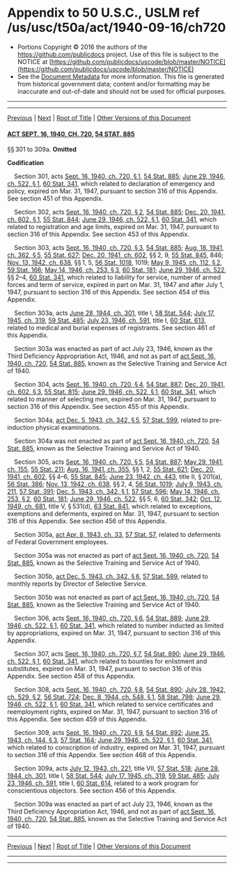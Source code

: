 ---
---

# Appendix to 50 U.S.C., USLM ref /us/usc/t50a/act/1940-09-16/ch720

* Portions Copyright © 2016 the authors of the https://github.com/publicdocs project.
  Use of this file is subject to the NOTICE at [https://github.com/publicdocs/uscode/blob/master/NOTICE](https://github.com/publicdocs/uscode/blob/master/NOTICE)
* See the [Document Metadata](././../../../../../..//README.md) for more information.
  This file is generated from historical government data; content and/or formatting may be inaccurate and out-of-date and should not be used for official purposes.

----------
----------

[Previous](./../../../../../..//us/usc/t50a/act/1917-05-18/ch15/m__us_usc_t50a_act_1917-05-18_ch15_s212.md) | [Next](./../../../../../..//us/usc/t50a/act/1940-09-16/ch720/m__us_usc_t50a_act_1940-09-16_ch720_s310.md) | [Root of Title](./../../../../../../) | [Other Versions of this Document](https://publicdocs.github.io/go/links?ns=uslm&ref=%2Fus%2Fusc%2Ft50a%2Fact%2F1940-09-16%2Fch720)

#### [ACT SEPT. 16, 1940, CH. 720][/us/act/1940-09-16/ch720], [54 STAT. 885][/us/stat/54/885]

§§ 301 to 309a. __Omitted__ 

 __Codification__ 

    Section 301, acts [Sept. 16, 1940, ch. 720, § 1][/us/act/1940-09-16/ch720/s1], [54 Stat. 885][/us/stat/54/885]; [June 29, 1946, ch. 522, § 1][/us/act/1946-06-29/ch522/s1], [60 Stat. 341][/us/stat/60/341], which related to declaration of emergency and policy, expired on Mar. 31, 1947, pursuant to section 316 of this Appendix. See section 451 of this Appendix.

    Section 302, acts [Sept. 16, 1940, ch. 720, § 2][/us/act/1940-09-16/ch720/s2], [54 Stat. 885][/us/stat/54/885]; [Dec. 20, 1941, ch. 602, § 1][/us/act/1941-12-20/ch602/s1], [55 Stat. 844][/us/stat/55/844]; [June 29, 1946, ch. 522, § 1][/us/act/1946-06-29/ch522/s1], [60 Stat. 341][/us/stat/60/341], which related to registration and age limits, expired on Mar. 31, 1947, pursuant to section 316 of this Appendix. See section 453 of this Appendix.

    Section 303, acts [Sept. 16, 1940, ch. 720, § 3][/us/act/1940-09-16/ch720/s3], [54 Stat. 885][/us/stat/54/885]; [Aug. 18, 1941, ch. 362, § 5][/us/act/1941-08-18/ch362/s5], [55 Stat. 627][/us/stat/55/627]; [Dec. 20, 1941, ch. 602][/us/act/1941-12-20/ch602], §§ 2, 9, [55 Stat. 845][/us/stat/55/845], 846; [Nov. 13, 1942, ch. 638][/us/act/1942-11-13/ch638], §§ 1, 5, [56 Stat. 1018][/us/stat/56/1018], 1019; [May 9, 1945, ch. 112, § 2][/us/act/1945-05-09/ch112/s2], [59 Stat. 166][/us/stat/59/166]; [May 14, 1946, ch. 253, § 3][/us/act/1946-05-14/ch253/s3], [60 Stat. 181][/us/stat/60/181]; [June 29, 1946, ch. 522][/us/act/1946-06-29/ch522], §§ 2–4, [60 Stat. 341][/us/stat/60/341], which related to liability for service, number of armed forces and term of service, expired in part on Mar. 31, 1947 and after July 1, 1947, pursuant to section 316 of this Appendix. See section 454 of this Appendix.

    Section 303a, acts [June 28, 1944, ch. 301][/us/act/1944-06-28/ch301], title I, [58 Stat. 544][/us/stat/58/544]; [July 17, 1945, ch. 319][/us/act/1945-07-17/ch319], [59 Stat. 485][/us/stat/59/485]; [July 23, 1946, ch. 591][/us/act/1946-07-23/ch591], title I, [60 Stat. 613][/us/stat/60/613], related to medical and burial expenses of registrants. See section 461 of this Appendix.

    Section 303a was enacted as part of act July 23, 1946, known as the Third Deficiency Appropriation Act, 1946, and not as part of [act Sept. 16, 1940, ch. 720][/us/act/1940-09-16/ch720], [54 Stat. 885][/us/stat/54/885], known as the Selective Training and Service Act of 1940.

    Section 304, acts [Sept. 16, 1940, ch. 720, § 4][/us/act/1940-09-16/ch720/s4], [54 Stat. 887][/us/stat/54/887]; [Dec. 20, 1941, ch. 602, § 3][/us/act/1941-12-20/ch602/s3], [55 Stat. 815][/us/stat/55/815]; [June 29, 1946, ch. 522, § 1][/us/act/1946-06-29/ch522/s1], [60 Stat. 341][/us/stat/60/341], which related to manner of selecting men, expired on Mar. 31, 1947, pursuant to section 316 of this Appendix. See section 455 of this Appendix.

    Section 304a, [act Dec. 5, 1943, ch. 342, § 5][/us/act/1943-12-05/ch342/s5], [57 Stat. 599][/us/stat/57/599], related to pre-induction physical examinations.

    Section 304a was not enacted as part of [act Sept. 16, 1940, ch. 720][/us/act/1940-09-16/ch720], [54 Stat. 885][/us/stat/54/885], known as the Selective Training and Service Act of 1940.

    Section 305, acts [Sept. 16, 1940, ch. 720, § 5][/us/act/1940-09-16/ch720/s5], [54 Stat. 887][/us/stat/54/887]; [May 29, 1941, ch. 155][/us/act/1941-05-29/ch155], [55 Stat. 211][/us/stat/55/211]; [Aug. 16, 1941, ch. 355][/us/act/1941-08-16/ch355], §§ 1, 2, [55 Stat. 621][/us/stat/55/621]; [Dec. 20, 1941, ch. 602][/us/act/1941-12-20/ch602], §§ 4–6, [55 Stat. 845][/us/stat/55/845]; [June 23, 1942, ch. 443][/us/act/1942-06-23/ch443], title II, § 201(a), [56 Stat. 386][/us/stat/56/386]; [Nov. 13, 1942, ch. 638][/us/act/1942-11-13/ch638], §§ 2, 4, [56 Stat. 1019][/us/stat/56/1019]; [July 9, 1943, ch. 211][/us/act/1943-07-09/ch211], [57 Stat. 391][/us/stat/57/391]; [Dec. 5, 1943, ch. 342, § 1][/us/act/1943-12-05/ch342/s1], [57 Stat. 596][/us/stat/57/596]; [May 14, 1946, ch. 253, § 2][/us/act/1946-05-14/ch253/s2], [60 Stat. 181][/us/stat/60/181]; [June 29, 1946, ch. 522][/us/act/1946-06-29/ch522], §§ 5, 6, [60 Stat. 342][/us/stat/60/342]; [Oct. 12, 1949, ch. 681][/us/act/1949-10-12/ch681], title V, § 531(d), [63 Stat. 841][/us/stat/63/841], which related to exceptions, exemptions and deferments, expired on Mar. 31, 1947, pursuant to section 316 of this Appendix. See section 456 of this Appendix.

    Section 305a, [act Apr. 8, 1943, ch. 33][/us/act/1943-04-08/ch33], [57 Stat. 57][/us/stat/57/57], related to deferments of Federal Government employees.

    Section 305a was not enacted as part of [act Sept. 16, 1940, ch. 720][/us/act/1940-09-16/ch720], [54 Stat. 885][/us/stat/54/885], known as the Selective Training and Service Act of 1940.

    Section 305b, [act Dec. 5, 1943, ch. 342, § 6][/us/act/1943-12-05/ch342/s6], [57 Stat. 599][/us/stat/57/599], related to monthly reports by Director of Selective Service.

    Section 305b was not enacted as part of [act Sept. 16, 1940, ch. 720][/us/act/1940-09-16/ch720], [54 Stat. 885][/us/stat/54/885], known as the Selective Training and Service Act of 1940.

    Section 306, acts [Sept. 16, 1940, ch. 720, § 6][/us/act/1940-09-16/ch720/s6], [54 Stat. 889][/us/stat/54/889]; [June 29, 1946, ch. 522, § 1][/us/act/1946-06-29/ch522/s1], [60 Stat. 341][/us/stat/60/341], which related to number inducted as limited by appropriations, expired on Mar. 31, 1947, pursuant to section 316 of this Appendix.

    Section 307, acts [Sept. 16, 1940, ch. 720, § 7][/us/act/1940-09-16/ch720/s7], [54 Stat. 890][/us/stat/54/890]; [June 29, 1946, ch. 522, § 1][/us/act/1946-06-29/ch522/s1], [60 Stat. 341][/us/stat/60/341], which related to bounties for enlistment and substitutes, expired on Mar. 31, 1947, pursuant to section 316 of this Appendix. See section 458 of this Appendix.

    Section 308, acts [Sept. 16, 1940, ch. 720, § 8][/us/act/1940-09-16/ch720/s8], [54 Stat. 890][/us/stat/54/890]; [July 28, 1942, ch. 529, § 2][/us/act/1942-07-28/ch529/s2], [56 Stat. 724][/us/stat/56/724]; [Dec. 8, 1944, ch. 548, § 1][/us/act/1944-12-08/ch548/s1], [58 Stat. 798][/us/stat/58/798]; [June 29, 1946, ch. 522, § 1][/us/act/1946-06-29/ch522/s1], [60 Stat. 341][/us/stat/60/341], which related to service certificates and reemployment rights, expired on Mar. 31, 1947, pursuant to section 316 of this Appendix. See section 459 of this Appendix.

    Section 309, acts [Sept. 16, 1940, ch. 720, § 9][/us/act/1940-09-16/ch720/s9], [54 Stat. 892][/us/stat/54/892]; [June 25, 1943, ch. 144, § 3][/us/act/1943-06-25/ch144/s3], [57 Stat. 164][/us/stat/57/164]; [June 29, 1946, ch. 522, § 1][/us/act/1946-06-29/ch522/s1], [60 Stat. 341][/us/stat/60/341], which related to conscription of industry, expired on Mar. 31, 1947, pursuant to section 316 of this Appendix. See section 468 of this Appendix.

    Section 309a, acts [July 12, 1943, ch. 221][/us/act/1943-07-12/ch221], title VII, [57 Stat. 518][/us/stat/57/518]; [June 28, 1944, ch. 301][/us/act/1944-06-28/ch301], title I, [58 Stat. 544][/us/stat/58/544]; [July 17, 1945, ch. 319][/us/act/1945-07-17/ch319], [59 Stat. 485][/us/stat/59/485]; [July 23, 1946, ch. 591][/us/act/1946-07-23/ch591], title I, [60 Stat. 614][/us/stat/60/614], related to a work program for conscientious objectors. See section 456 of this Appendix.

    Section 309a was enacted as part of act July 23, 1946, known as the Third Deficiency Appropriation Act, 1946, and not as part of [act Sept. 16, 1940, ch. 720][/us/act/1940-09-16/ch720], [54 Stat. 885][/us/stat/54/885], known as the Selective Training and Service Act of 1940.

----------

[Previous](./../../../../../..//us/usc/t50a/act/1917-05-18/ch15/m__us_usc_t50a_act_1917-05-18_ch15_s212.md) | [Next](./../../../../../..//us/usc/t50a/act/1940-09-16/ch720/m__us_usc_t50a_act_1940-09-16_ch720_s310.md) | [Root of Title](./../../../../../../) | [Other Versions of this Document](https://publicdocs.github.io/go/links?ns=uslm&ref=%2Fus%2Fusc%2Ft50a%2Fact%2F1940-09-16%2Fch720)

----------
----------

[/us/act/1940-09-16/ch720]: https://publicdocs.github.io/go/links?ns=uslm&ref=%2Fus%2Fact%2F1940-09-16%2Fch720
[/us/stat/54/885]: https://publicdocs.github.io/go/links?ns=uslm&ref=%2Fus%2Fstat%2F54%2F885
[/us/act/1940-09-16/ch720/s1]: https://publicdocs.github.io/go/links?ns=uslm&ref=%2Fus%2Fact%2F1940-09-16%2Fch720%2Fs1
[/us/stat/54/885]: https://publicdocs.github.io/go/links?ns=uslm&ref=%2Fus%2Fstat%2F54%2F885
[/us/act/1946-06-29/ch522/s1]: https://publicdocs.github.io/go/links?ns=uslm&ref=%2Fus%2Fact%2F1946-06-29%2Fch522%2Fs1
[/us/stat/60/341]: https://publicdocs.github.io/go/links?ns=uslm&ref=%2Fus%2Fstat%2F60%2F341
[/us/act/1940-09-16/ch720/s2]: https://publicdocs.github.io/go/links?ns=uslm&ref=%2Fus%2Fact%2F1940-09-16%2Fch720%2Fs2
[/us/stat/54/885]: https://publicdocs.github.io/go/links?ns=uslm&ref=%2Fus%2Fstat%2F54%2F885
[/us/act/1941-12-20/ch602/s1]: https://publicdocs.github.io/go/links?ns=uslm&ref=%2Fus%2Fact%2F1941-12-20%2Fch602%2Fs1
[/us/stat/55/844]: https://publicdocs.github.io/go/links?ns=uslm&ref=%2Fus%2Fstat%2F55%2F844
[/us/act/1946-06-29/ch522/s1]: https://publicdocs.github.io/go/links?ns=uslm&ref=%2Fus%2Fact%2F1946-06-29%2Fch522%2Fs1
[/us/stat/60/341]: https://publicdocs.github.io/go/links?ns=uslm&ref=%2Fus%2Fstat%2F60%2F341
[/us/act/1940-09-16/ch720/s3]: https://publicdocs.github.io/go/links?ns=uslm&ref=%2Fus%2Fact%2F1940-09-16%2Fch720%2Fs3
[/us/stat/54/885]: https://publicdocs.github.io/go/links?ns=uslm&ref=%2Fus%2Fstat%2F54%2F885
[/us/act/1941-08-18/ch362/s5]: https://publicdocs.github.io/go/links?ns=uslm&ref=%2Fus%2Fact%2F1941-08-18%2Fch362%2Fs5
[/us/stat/55/627]: https://publicdocs.github.io/go/links?ns=uslm&ref=%2Fus%2Fstat%2F55%2F627
[/us/act/1941-12-20/ch602]: https://publicdocs.github.io/go/links?ns=uslm&ref=%2Fus%2Fact%2F1941-12-20%2Fch602
[/us/stat/55/845]: https://publicdocs.github.io/go/links?ns=uslm&ref=%2Fus%2Fstat%2F55%2F845
[/us/act/1942-11-13/ch638]: https://publicdocs.github.io/go/links?ns=uslm&ref=%2Fus%2Fact%2F1942-11-13%2Fch638
[/us/stat/56/1018]: https://publicdocs.github.io/go/links?ns=uslm&ref=%2Fus%2Fstat%2F56%2F1018
[/us/act/1945-05-09/ch112/s2]: https://publicdocs.github.io/go/links?ns=uslm&ref=%2Fus%2Fact%2F1945-05-09%2Fch112%2Fs2
[/us/stat/59/166]: https://publicdocs.github.io/go/links?ns=uslm&ref=%2Fus%2Fstat%2F59%2F166
[/us/act/1946-05-14/ch253/s3]: https://publicdocs.github.io/go/links?ns=uslm&ref=%2Fus%2Fact%2F1946-05-14%2Fch253%2Fs3
[/us/stat/60/181]: https://publicdocs.github.io/go/links?ns=uslm&ref=%2Fus%2Fstat%2F60%2F181
[/us/act/1946-06-29/ch522]: https://publicdocs.github.io/go/links?ns=uslm&ref=%2Fus%2Fact%2F1946-06-29%2Fch522
[/us/stat/60/341]: https://publicdocs.github.io/go/links?ns=uslm&ref=%2Fus%2Fstat%2F60%2F341
[/us/act/1944-06-28/ch301]: https://publicdocs.github.io/go/links?ns=uslm&ref=%2Fus%2Fact%2F1944-06-28%2Fch301
[/us/stat/58/544]: https://publicdocs.github.io/go/links?ns=uslm&ref=%2Fus%2Fstat%2F58%2F544
[/us/act/1945-07-17/ch319]: https://publicdocs.github.io/go/links?ns=uslm&ref=%2Fus%2Fact%2F1945-07-17%2Fch319
[/us/stat/59/485]: https://publicdocs.github.io/go/links?ns=uslm&ref=%2Fus%2Fstat%2F59%2F485
[/us/act/1946-07-23/ch591]: https://publicdocs.github.io/go/links?ns=uslm&ref=%2Fus%2Fact%2F1946-07-23%2Fch591
[/us/stat/60/613]: https://publicdocs.github.io/go/links?ns=uslm&ref=%2Fus%2Fstat%2F60%2F613
[/us/act/1940-09-16/ch720]: https://publicdocs.github.io/go/links?ns=uslm&ref=%2Fus%2Fact%2F1940-09-16%2Fch720
[/us/stat/54/885]: https://publicdocs.github.io/go/links?ns=uslm&ref=%2Fus%2Fstat%2F54%2F885
[/us/act/1940-09-16/ch720/s4]: https://publicdocs.github.io/go/links?ns=uslm&ref=%2Fus%2Fact%2F1940-09-16%2Fch720%2Fs4
[/us/stat/54/887]: https://publicdocs.github.io/go/links?ns=uslm&ref=%2Fus%2Fstat%2F54%2F887
[/us/act/1941-12-20/ch602/s3]: https://publicdocs.github.io/go/links?ns=uslm&ref=%2Fus%2Fact%2F1941-12-20%2Fch602%2Fs3
[/us/stat/55/815]: https://publicdocs.github.io/go/links?ns=uslm&ref=%2Fus%2Fstat%2F55%2F815
[/us/act/1946-06-29/ch522/s1]: https://publicdocs.github.io/go/links?ns=uslm&ref=%2Fus%2Fact%2F1946-06-29%2Fch522%2Fs1
[/us/stat/60/341]: https://publicdocs.github.io/go/links?ns=uslm&ref=%2Fus%2Fstat%2F60%2F341
[/us/act/1943-12-05/ch342/s5]: https://publicdocs.github.io/go/links?ns=uslm&ref=%2Fus%2Fact%2F1943-12-05%2Fch342%2Fs5
[/us/stat/57/599]: https://publicdocs.github.io/go/links?ns=uslm&ref=%2Fus%2Fstat%2F57%2F599
[/us/act/1940-09-16/ch720]: https://publicdocs.github.io/go/links?ns=uslm&ref=%2Fus%2Fact%2F1940-09-16%2Fch720
[/us/stat/54/885]: https://publicdocs.github.io/go/links?ns=uslm&ref=%2Fus%2Fstat%2F54%2F885
[/us/act/1940-09-16/ch720/s5]: https://publicdocs.github.io/go/links?ns=uslm&ref=%2Fus%2Fact%2F1940-09-16%2Fch720%2Fs5
[/us/stat/54/887]: https://publicdocs.github.io/go/links?ns=uslm&ref=%2Fus%2Fstat%2F54%2F887
[/us/act/1941-05-29/ch155]: https://publicdocs.github.io/go/links?ns=uslm&ref=%2Fus%2Fact%2F1941-05-29%2Fch155
[/us/stat/55/211]: https://publicdocs.github.io/go/links?ns=uslm&ref=%2Fus%2Fstat%2F55%2F211
[/us/act/1941-08-16/ch355]: https://publicdocs.github.io/go/links?ns=uslm&ref=%2Fus%2Fact%2F1941-08-16%2Fch355
[/us/stat/55/621]: https://publicdocs.github.io/go/links?ns=uslm&ref=%2Fus%2Fstat%2F55%2F621
[/us/act/1941-12-20/ch602]: https://publicdocs.github.io/go/links?ns=uslm&ref=%2Fus%2Fact%2F1941-12-20%2Fch602
[/us/stat/55/845]: https://publicdocs.github.io/go/links?ns=uslm&ref=%2Fus%2Fstat%2F55%2F845
[/us/act/1942-06-23/ch443]: https://publicdocs.github.io/go/links?ns=uslm&ref=%2Fus%2Fact%2F1942-06-23%2Fch443
[/us/stat/56/386]: https://publicdocs.github.io/go/links?ns=uslm&ref=%2Fus%2Fstat%2F56%2F386
[/us/act/1942-11-13/ch638]: https://publicdocs.github.io/go/links?ns=uslm&ref=%2Fus%2Fact%2F1942-11-13%2Fch638
[/us/stat/56/1019]: https://publicdocs.github.io/go/links?ns=uslm&ref=%2Fus%2Fstat%2F56%2F1019
[/us/act/1943-07-09/ch211]: https://publicdocs.github.io/go/links?ns=uslm&ref=%2Fus%2Fact%2F1943-07-09%2Fch211
[/us/stat/57/391]: https://publicdocs.github.io/go/links?ns=uslm&ref=%2Fus%2Fstat%2F57%2F391
[/us/act/1943-12-05/ch342/s1]: https://publicdocs.github.io/go/links?ns=uslm&ref=%2Fus%2Fact%2F1943-12-05%2Fch342%2Fs1
[/us/stat/57/596]: https://publicdocs.github.io/go/links?ns=uslm&ref=%2Fus%2Fstat%2F57%2F596
[/us/act/1946-05-14/ch253/s2]: https://publicdocs.github.io/go/links?ns=uslm&ref=%2Fus%2Fact%2F1946-05-14%2Fch253%2Fs2
[/us/stat/60/181]: https://publicdocs.github.io/go/links?ns=uslm&ref=%2Fus%2Fstat%2F60%2F181
[/us/act/1946-06-29/ch522]: https://publicdocs.github.io/go/links?ns=uslm&ref=%2Fus%2Fact%2F1946-06-29%2Fch522
[/us/stat/60/342]: https://publicdocs.github.io/go/links?ns=uslm&ref=%2Fus%2Fstat%2F60%2F342
[/us/act/1949-10-12/ch681]: https://publicdocs.github.io/go/links?ns=uslm&ref=%2Fus%2Fact%2F1949-10-12%2Fch681
[/us/stat/63/841]: https://publicdocs.github.io/go/links?ns=uslm&ref=%2Fus%2Fstat%2F63%2F841
[/us/act/1943-04-08/ch33]: https://publicdocs.github.io/go/links?ns=uslm&ref=%2Fus%2Fact%2F1943-04-08%2Fch33
[/us/stat/57/57]: https://publicdocs.github.io/go/links?ns=uslm&ref=%2Fus%2Fstat%2F57%2F57
[/us/act/1940-09-16/ch720]: https://publicdocs.github.io/go/links?ns=uslm&ref=%2Fus%2Fact%2F1940-09-16%2Fch720
[/us/stat/54/885]: https://publicdocs.github.io/go/links?ns=uslm&ref=%2Fus%2Fstat%2F54%2F885
[/us/act/1943-12-05/ch342/s6]: https://publicdocs.github.io/go/links?ns=uslm&ref=%2Fus%2Fact%2F1943-12-05%2Fch342%2Fs6
[/us/stat/57/599]: https://publicdocs.github.io/go/links?ns=uslm&ref=%2Fus%2Fstat%2F57%2F599
[/us/act/1940-09-16/ch720]: https://publicdocs.github.io/go/links?ns=uslm&ref=%2Fus%2Fact%2F1940-09-16%2Fch720
[/us/stat/54/885]: https://publicdocs.github.io/go/links?ns=uslm&ref=%2Fus%2Fstat%2F54%2F885
[/us/act/1940-09-16/ch720/s6]: https://publicdocs.github.io/go/links?ns=uslm&ref=%2Fus%2Fact%2F1940-09-16%2Fch720%2Fs6
[/us/stat/54/889]: https://publicdocs.github.io/go/links?ns=uslm&ref=%2Fus%2Fstat%2F54%2F889
[/us/act/1946-06-29/ch522/s1]: https://publicdocs.github.io/go/links?ns=uslm&ref=%2Fus%2Fact%2F1946-06-29%2Fch522%2Fs1
[/us/stat/60/341]: https://publicdocs.github.io/go/links?ns=uslm&ref=%2Fus%2Fstat%2F60%2F341
[/us/act/1940-09-16/ch720/s7]: https://publicdocs.github.io/go/links?ns=uslm&ref=%2Fus%2Fact%2F1940-09-16%2Fch720%2Fs7
[/us/stat/54/890]: https://publicdocs.github.io/go/links?ns=uslm&ref=%2Fus%2Fstat%2F54%2F890
[/us/act/1946-06-29/ch522/s1]: https://publicdocs.github.io/go/links?ns=uslm&ref=%2Fus%2Fact%2F1946-06-29%2Fch522%2Fs1
[/us/stat/60/341]: https://publicdocs.github.io/go/links?ns=uslm&ref=%2Fus%2Fstat%2F60%2F341
[/us/act/1940-09-16/ch720/s8]: https://publicdocs.github.io/go/links?ns=uslm&ref=%2Fus%2Fact%2F1940-09-16%2Fch720%2Fs8
[/us/stat/54/890]: https://publicdocs.github.io/go/links?ns=uslm&ref=%2Fus%2Fstat%2F54%2F890
[/us/act/1942-07-28/ch529/s2]: https://publicdocs.github.io/go/links?ns=uslm&ref=%2Fus%2Fact%2F1942-07-28%2Fch529%2Fs2
[/us/stat/56/724]: https://publicdocs.github.io/go/links?ns=uslm&ref=%2Fus%2Fstat%2F56%2F724
[/us/act/1944-12-08/ch548/s1]: https://publicdocs.github.io/go/links?ns=uslm&ref=%2Fus%2Fact%2F1944-12-08%2Fch548%2Fs1
[/us/stat/58/798]: https://publicdocs.github.io/go/links?ns=uslm&ref=%2Fus%2Fstat%2F58%2F798
[/us/act/1946-06-29/ch522/s1]: https://publicdocs.github.io/go/links?ns=uslm&ref=%2Fus%2Fact%2F1946-06-29%2Fch522%2Fs1
[/us/stat/60/341]: https://publicdocs.github.io/go/links?ns=uslm&ref=%2Fus%2Fstat%2F60%2F341
[/us/act/1940-09-16/ch720/s9]: https://publicdocs.github.io/go/links?ns=uslm&ref=%2Fus%2Fact%2F1940-09-16%2Fch720%2Fs9
[/us/stat/54/892]: https://publicdocs.github.io/go/links?ns=uslm&ref=%2Fus%2Fstat%2F54%2F892
[/us/act/1943-06-25/ch144/s3]: https://publicdocs.github.io/go/links?ns=uslm&ref=%2Fus%2Fact%2F1943-06-25%2Fch144%2Fs3
[/us/stat/57/164]: https://publicdocs.github.io/go/links?ns=uslm&ref=%2Fus%2Fstat%2F57%2F164
[/us/act/1946-06-29/ch522/s1]: https://publicdocs.github.io/go/links?ns=uslm&ref=%2Fus%2Fact%2F1946-06-29%2Fch522%2Fs1
[/us/stat/60/341]: https://publicdocs.github.io/go/links?ns=uslm&ref=%2Fus%2Fstat%2F60%2F341
[/us/act/1943-07-12/ch221]: https://publicdocs.github.io/go/links?ns=uslm&ref=%2Fus%2Fact%2F1943-07-12%2Fch221
[/us/stat/57/518]: https://publicdocs.github.io/go/links?ns=uslm&ref=%2Fus%2Fstat%2F57%2F518
[/us/act/1944-06-28/ch301]: https://publicdocs.github.io/go/links?ns=uslm&ref=%2Fus%2Fact%2F1944-06-28%2Fch301
[/us/stat/58/544]: https://publicdocs.github.io/go/links?ns=uslm&ref=%2Fus%2Fstat%2F58%2F544
[/us/act/1945-07-17/ch319]: https://publicdocs.github.io/go/links?ns=uslm&ref=%2Fus%2Fact%2F1945-07-17%2Fch319
[/us/stat/59/485]: https://publicdocs.github.io/go/links?ns=uslm&ref=%2Fus%2Fstat%2F59%2F485
[/us/act/1946-07-23/ch591]: https://publicdocs.github.io/go/links?ns=uslm&ref=%2Fus%2Fact%2F1946-07-23%2Fch591
[/us/stat/60/614]: https://publicdocs.github.io/go/links?ns=uslm&ref=%2Fus%2Fstat%2F60%2F614
[/us/act/1940-09-16/ch720]: https://publicdocs.github.io/go/links?ns=uslm&ref=%2Fus%2Fact%2F1940-09-16%2Fch720
[/us/stat/54/885]: https://publicdocs.github.io/go/links?ns=uslm&ref=%2Fus%2Fstat%2F54%2F885


